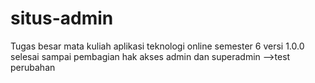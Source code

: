 situs-admin
===========

Tugas besar mata kuliah aplikasi teknologi online semester 6
versi 1.0.0 selesai sampai pembagian hak akses admin dan superadmin
-->test perubahan
